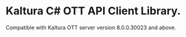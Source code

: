 # Kaltura C# OTT API Client Library.
Compatible with Kaltura OTT server version 8.0.0.30023 and above.
